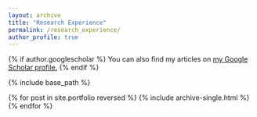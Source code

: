 ```yaml
---
layout: archive
title: "Research Experience"
permalink: /research_experience/
author_profile: true
---
```


{% if author.googlescholar %}
  You can also find my articles on <u><a href="{{author.googlescholar}}">my Google Scholar profile</a>.</u>
{% endif %}

{% include base_path %}

{% for post in site.portfolio reversed %}
  {% include archive-single.html %}
{% endfor %}
